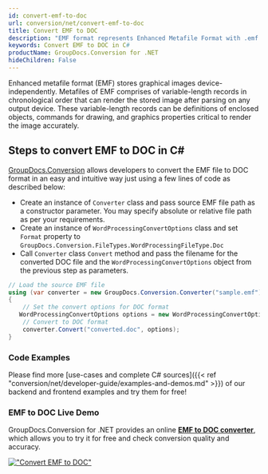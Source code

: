 ```yaml
---
id: convert-emf-to-doc
url: conversion/net/convert-emf-to-doc
title: Convert EMF to DOC
description: "EMF format represents Enhanced Metafile Format with .emf extension. Learn how to convert EMF to DOC file programmatically in C# language using GroupDocs.Conversion for .NET library."
keywords: Convert EMF to DOC in C#
productName: GroupDocs.Conversion for .NET
hideChildren: False
---
```


Enhanced metafile format (EMF) stores graphical images device-independently. Metafiles of EMF comprises of variable-length records in chronological order that can render the stored image after parsing on any output device. These variable-length records can be definitions of enclosed objects, commands for drawing, and graphics properties critical to render the image accurately.

## Steps to convert EMF to DOC in C#

[GroupDocs.Conversion](https://products.groupdocs.com/conversion/net) allows developers to convert the EMF file to DOC format in an easy and intuitive way just using a few lines of code as described below:

* Create an instance of `Converter` class and pass source EMF file path as a constructor parameter. You may specify absolute or relative file path as per your requirements. 
* Create an instance of `WordProcessingConvertOptions` class and set `Format` property to `GroupDocs.Conversion.FileTypes.WordProcessingFileType.Doc`
* Call `Converter` class `Convert` method and pass the filename for the converted DOC file and the `WordProcessingConvertOptions` object from the previous step as parameters.

```csharp
// Load the source EMF file
using (var converter = new GroupDocs.Conversion.Converter("sample.emf"))
{
    // Set the convert options for DOC format
   WordProcessingConvertOptions options = new WordProcessingConvertOptions { Format = GroupDocs.Conversion.FileTypes.WordProcessingFileType.Doc };
    // Convert to DOC format
    converter.Convert("converted.doc", options);
}
```

### Code Examples

Please find more [use-cases and complete C# sources]({{< ref "conversion/net/developer-guide/examples-and-demos.md" >}}) of our backend and frontend examples and try them for free!

### EMF to DOC Live Demo

GroupDocs.Conversion for .NET provides an online [**EMF to DOC converter**](https://products.groupdocs.app/conversion/emf-to-doc), which allows you to try it for free and check conversion quality and accuracy.

[!["Convert EMF to DOC"](conversion/net/images/convert-to-doc/convert-emf-to-doc.png)](https://products.groupdocs.app/conversion/emf-to-doc)